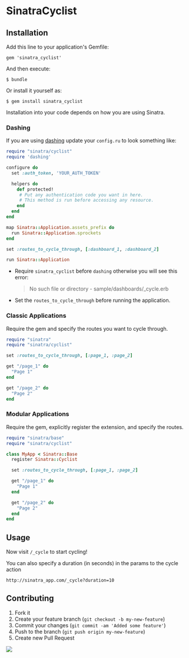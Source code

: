 # SinatraCyclist

## Installation

Add this line to your application's Gemfile:

    gem 'sinatra_cyclist'

And then execute:

    $ bundle

Or install it yourself as:

    $ gem install sinatra_cyclist

Installation into your code depends on how you are using Sinatra.

### Dashing
If you are using [dashing](https://github.com/Shopify/dashing) update your `config.ru` to look something like:

```ruby
require "sinatra/cyclist"
require 'dashing'

configure do
  set :auth_token, 'YOUR_AUTH_TOKEN'

  helpers do
    def protected!
     # Put any authentication code you want in here.
     # This method is run before accessing any resource.
    end
  end
end

map Sinatra::Application.assets_prefix do
  run Sinatra::Application.sprockets
end

set :routes_to_cycle_through, [:dashboard_1, :dashboard_2]

run Sinatra::Application
```

* Require `sinatra_cyclist` before `dashing` otherwise you will see this error:

    > No such file or directory - sample/dashboards/_cycle.erb

* Set the `routes_to_cycle_through` before running the application.

### Classic Applications
Require the gem and specify the routes you want to cycle through.

```ruby
require "sinatra"
require "sinatra/cyclist"

set :routes_to_cycle_through, [:page_1, :page_2]

get "/page_1" do
  "Page 1"
end

get "/page_2" do
  "Page 2"
end
```

### Modular Applications
Require the gem, explicitly register the extension, and specify the routes.
```ruby
require "sinatra/base"
require "sinatra/cyclist"

class MyApp < Sinatra::Base
  register Sinatra::Cyclist

  set :routes_to_cycle_through, [:page_1, :page_2]

  get "/page_1" do
    "Page 1"
  end

  get "/page_2" do
    "Page 2"
  end
end
```

## Usage
Now visit `/_cycle` to start cycling!

You can also specify a duration (in seconds) in the params to the cycle action

```
http://sinatra_app.com/_cycle?duration=10
```

## Contributing

1. Fork it
2. Create your feature branch (`git checkout -b my-new-feature`)
3. Commit your changes (`git commit -am 'Added some feature'`)
4. Push to the branch (`git push origin my-new-feature`)
5. Create new Pull Request

![](http://24.media.tumblr.com/tumblr_lhgo817Gnw1qf6o97o1_500.jpg)
